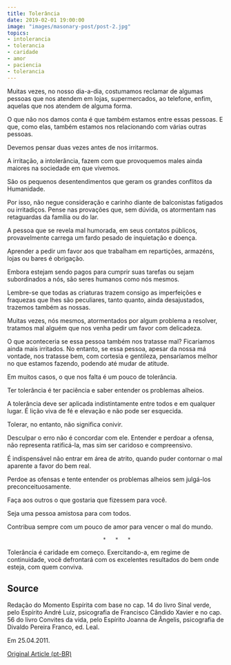 ```yaml
---
title: Tolerância
date: 2019-02-01 19:00:00
image: "images/masonary-post/post-2.jpg"
topics: 
- intolerancia
- tolerancia
- caridade
- amor
- paciencia
- tolerancia
---
```


Muitas vezes, no nosso dia-a-dia, costumamos reclamar de algumas pessoas que
nos atendem em lojas, supermercados, ao telefone, enfim, aquelas que nos
atendem de alguma forma.

O que não nos damos conta é que também estamos entre essas pessoas. E que, como
elas, também estamos nos relacionando com várias outras pessoas.

Devemos pensar duas vezes antes de nos irritarmos.

A irritação, a intolerância, fazem com que provoquemos males ainda maiores na
sociedade em que vivemos.

São os pequenos desentendimentos que geram os grandes conflitos da Humanidade.

Por isso, não negue consideração e carinho diante de balconistas fatigados ou
irritadiços. Pense nas provações que, sem dúvida, os atormentam nas retaguardas
da família ou do lar.

A pessoa que se revela mal humorada, em seus contatos públicos, provavelmente
carrega um fardo pesado de inquietação e doença.

Aprender a pedir um favor aos que trabalham em repartições, armazéns, lojas ou
bares é obrigação.

Embora estejam sendo pagos para cumprir suas tarefas ou sejam subordinados a
nós, são seres humanos como nós mesmos.

Lembre-se que todas as criaturas trazem consigo as imperfeições e fraquezas que
lhes são peculiares, tanto quanto, ainda desajustados, trazemos também as
nossas.

Muitas vezes, nós mesmos, atormentados por algum problema a resolver, tratamos
mal alguém que nos venha pedir um favor com delicadeza.

O que aconteceria se essa pessoa também nos tratasse mal? Ficaríamos ainda mais
irritados. No entanto, se essa pessoa, apesar da nossa má vontade, nos tratasse
bem, com cortesia e gentileza, pensaríamos melhor no que estamos fazendo,
podendo até mudar de atitude.

Em muitos casos, o que nos falta é um pouco de tolerância.

Ter tolerância é ter paciência e saber entender os problemas alheios.

A tolerância deve ser aplicada indistintamente entre todos e em qualquer lugar.
É lição viva de fé e elevação e não pode ser esquecida.

Tolerar, no entanto, não significa conivir.

Desculpar o erro não é concordar com ele. Entender e perdoar a ofensa, não
representa ratificá-la, mas sim ser caridoso e compreensivo.

É indispensável não entrar em área de atrito, quando puder contornar o mal
aparente a favor do bem real.

Perdoe as ofensas e tente entender os problemas alheios sem julgá-los
preconceituosamente.

Faça aos outros o que gostaria que fizessem para você.

Seja uma pessoa amistosa para com todos.

Contribua sempre com um pouco de amor para vencer o mal do mundo.

                                   *   *   *

Tolerância é caridade em começo. Exercitando-a, em regime de continuidade, você
defrontará com os excelentes resultados do bem onde esteja, com quem conviva.

## Source
Redação do Momento Espírita com base no cap. 14
do livro Sinal verde, pelo Espírito André Luiz, psicografia de Francisco
Cândido Xavier e no cap. 56 do livro Convites da vida, pelo Espírito
Joanna de Ângelis, psicografia de Divaldo Pereira Franco, ed. Leal.

Em 25.04.2011.

[Original Article (pt-BR)](http://www.momento.com.br/pt/ler_texto.php?id=640)
